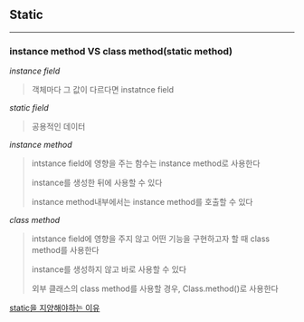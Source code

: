 ## Static
---

### instance method  VS  class method(static method)

*instance field*

> 객체마다 그 값이 다르다면 instatnce field

*static field*

> 공용적인 데이터

*instance method*

> intstance field에 영향을 주는 함수는 instance method로 사용한다
>
> instance를 생성한 뒤에 사용할 수 있다
>
> instance method내부에서는 instance method를 호출할 수 있다


*class method*

> intstance field에 영향을 주지 않고 어떤 기능을 구현하고자 할 때 class method를 사용한다
>
> instance를 생성하지 않고 바로 사용할 수 있다
>
> 외부 클래스의 class method를 사용할 경우, Class.method()로 사용한다


[static을 지양해야하는 이유](http://tech.thegajago.com/2016/02/20/%EC%99%9C-%EC%9E%90%EB%B0%94%EC%97%90%EC%84%9C-static%EC%9D%98-%EC%82%AC%EC%9A%A9%EC%9D%84-%EC%A7%80%EC%96%91%ED%95%B4%EC%95%BC-%ED%95%98%EB%8A%94%EA%B0%80/)
